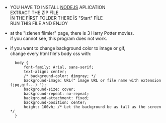 - YOU HAVE TO INSTALL [NODEJS](https://nodejs.org/en) APLICATION  <br/>
EXTRACT THE ZİP FİLE  <br/>
İN THE FİRST FOLDER THERE İS "Start" FİLE  <br/>
RUN THİS FİLE AND ENJOY   <br/>

- at the "izlenen filmler" page, there is 3 Harry Potter movies.  <br/>
if you cannot see, this program does not work. <br/>

- if you want to change background color to image or gif, <br/>
change every html file's body css with:

        body {
            font-family: Arial, sans-serif;
            text-align: center;
            /* background-color: dimgray; */
            background-image: URL(" image URL or file name with extension (jpg,gif...) ");
            background-size: cover;
            background-repeat: no-repeat;
            background-attachment: fixed;
            background-position: center;
            height: 100vh; /* Let the background be as tall as the screen */
        }
